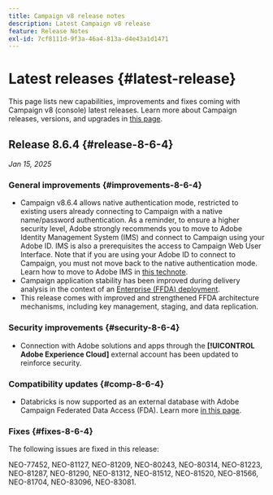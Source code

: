 ```yaml
---
title: Campaign v8 release notes
description: Latest Campaign v8 release
feature: Release Notes
exl-id: 7cf8111d-9f3a-46a4-813a-d4e43a1d1471
---
```

# Latest releases {#latest-release}

This page lists new capabilities, improvements and fixes coming with Campaign v8 (console) latest releases. Learn more about Campaign releases, versions, and upgrades in [this page](upgrades.md).

## Release 8.6.4 {#release-8-6-4}

_Jan 15, 2025_


### General improvements {#improvements-8-6-4}

* Campaign v8.6.4 allows native authentication mode, restricted to existing users already connecting to Campaign with a native name/password authentication. As a reminder, to ensure a higher security level, Adobe strongly recommends you to move to Adobe Identity Management System (IMS) and connect to Campaign using your Adobe ID. IMS is also a prerequisites the access to Campaign Web User Interface. Note that if you are using your Adobe ID to connect to Campaign, you must not move back to the native authentication mode. Learn how to move to Adobe IMS in [this technote](../../technotes/upgrades/migrate-users-to-ims.md).
* Campaign application stability has been improved during delivery analysis in the context of an [Enterprise (FFDA) deployment](../../v8/architecture/enterprise-deployment.md).
* This release comes with improved and strengthened FFDA architecture mechanisms, including key management, staging, and data replication.


### Security improvements {#security-8-6-4}

* Connection with Adobe solutions and apps through the **[!UICONTROL Adobe Experience Cloud]** external account has been updated to reinforce security. 

### Compatibility updates {#comp-8-6-4}

* Databricks is now supported as an external database with Adobe Campaign Federated Data Access (FDA). Learn more [in this page](compatibility-matrix.md#FederatedDataAccessFDA).

### Fixes {#fixes-8-6-4}

The following issues are fixed in this release:

NEO-77452, NEO-81127, NEO-81209, NEO-80243, NEO-80314, NEO-81223, NEO-81287, NEO-81290, NEO-81312, NEO-81512, NEO-81520, NEO-81566, NEO-81704, NEO-83096, NEO-83081.